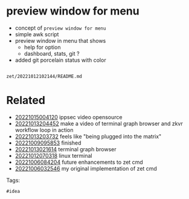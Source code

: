 # preview window for menu

- concept of `preview window for menu`
- simple awk script
- preview window in menu that shows
  - help for option
  - dashboard, stats, git ?
- added git porcelain status with color

```
```

` zet/20221012102144/README.md `

# Related

- [20221015004120](/zet/20221015004120/README.md) ippsec video opensource
- [20221013204452](/zet/20221013204452/README.md) make a video of terminal graph browser and zkvr workflow loop in action
- [20221013203732](/zet/20221013203732/README.md) feels like "being plugged into the matrix"
- [20221009095853](/zet/20221009095853/README.md) finished
- [20221013021614](/zet/20221013021614/README.md) terminal graph browser
- [20221012070318](/zet/20221012070318/README.md) linux terminal
- [20221006084204](/zet/20221006084204/README.md) future enhancements to zet cmd
- [20221006032546](/zet/20221006032546/README.md) my original implementation of zet cmd

Tags:

    #idea
